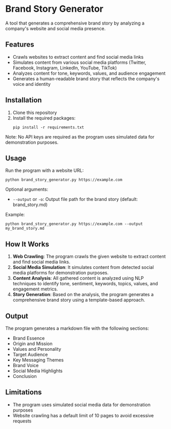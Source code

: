# Brand Story Generator

A tool that generates a comprehensive brand story by analyzing a company's website and social media presence.

## Features

- Crawls websites to extract content and find social media links
- Simulates content from various social media platforms (Twitter, Facebook, Instagram, LinkedIn, YouTube, TikTok)
- Analyzes content for tone, keywords, values, and audience engagement
- Generates a human-readable brand story that reflects the company's voice and identity

## Installation

1. Clone this repository
2. Install the required packages:
   ```
   pip install -r requirements.txt
   ```

Note: No API keys are required as the program uses simulated data for demonstration purposes.

## Usage

Run the program with a website URL:

```
python brand_story_generator.py https://example.com
```

Optional arguments:
- `--output` or `-o`: Output file path for the brand story (default: brand_story.md)

Example:
```
python brand_story_generator.py https://example.com --output my_brand_story.md
```

## How It Works

1. **Web Crawling**: The program crawls the given website to extract content and find social media links.
2. **Social Media Simulation**: It simulates content from detected social media platforms for demonstration purposes.
3. **Content Analysis**: All gathered content is analyzed using NLP techniques to identify tone, sentiment, keywords, topics, values, and engagement metrics.
4. **Story Generation**: Based on the analysis, the program generates a comprehensive brand story using a template-based approach.

## Output

The program generates a markdown file with the following sections:
- Brand Essence
- Origin and Mission
- Values and Personality
- Target Audience
- Key Messaging Themes
- Brand Voice
- Social Media Highlights
- Conclusion

## Limitations

- The program uses simulated social media data for demonstration purposes
- Website crawling has a default limit of 10 pages to avoid excessive requests
